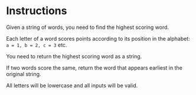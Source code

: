# Instructions

Given a string of words, you need to find the highest scoring word.

Each letter of a word scores points according to its position in the alphabet: ```a = 1, b = 2, c = 3``` etc.

You need to return the highest scoring word as a string.

If two words score the same, return the word that appears earliest in the original string.

All letters will be lowercase and all inputs will be valid.
